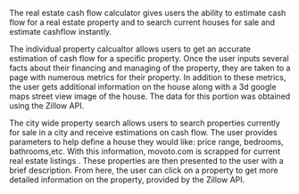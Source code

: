 The real estate cash flow calculator gives users the ability to estimate cash flow for a real estate property and to search
current houses for sale and estimate cashflow instantly.

The individual property calcualtor allows users to get an accurate estimation of cash flow for a specific property. Once the user inputs
several facts about their financing and managing of the property, they are taken to a page with numerous metrics for their property. 
In addition to these metrics, the user gets additional information on the house along with a 3d google maps street view image of the house.
The data for this portion was obtained using the Zillow API.

The city wide property search allows users to search properties currently for sale in a city and receive estimations on cash flow. 
The user provides parameters to help define a house they would like: price range, bedrooms, bathrooms,etc. With this information, 
movoto.com is scrapped for current real estate listings . These properties are then presented to the user with a brief
description. From here, the user can click on a property to get more detailed information on the property, provided by the Zillow API.


